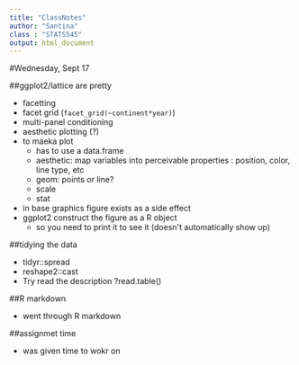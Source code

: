 ```yaml
---
title: "ClassNotes"
author: "Santina"
class : "STATS545"
output: html_document
---
```

#Wednesday, Sept 17 


##ggplot2/lattice are pretty 

- facetting 
- facet grid (`facet_grid(~continent*year)`)
- multi-panel conditioning 
- aesthetic plotting (?) 
- to maeka  plot
  * has to use a data.frame 
  * aesthetic: map variables into perceivable properties : position, color, line type, etc
  * geom: points or line? 
  * scale
  * stat
- in base graphics figure exists as a side effect
- ggplot2 construct the figure as a R object 
  * so you need to print it to see it (doesn't automatically show up)

##tidying the data 
- tidyr::spread 
- reshape2::cast
- Try read the description ?read.table()

##R markdown
- went through R markdown

##assignmet time
- was given time to wokr on 


